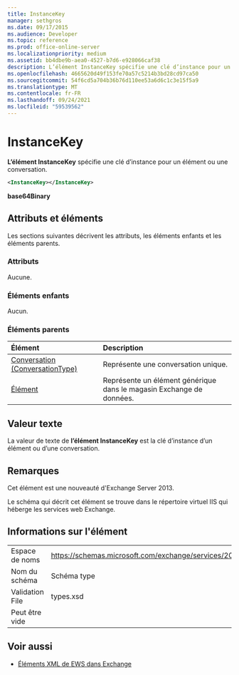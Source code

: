```yaml
---
title: InstanceKey
manager: sethgros
ms.date: 09/17/2015
ms.audience: Developer
ms.topic: reference
ms.prod: office-online-server
ms.localizationpriority: medium
ms.assetid: bb4dbe9b-aea0-4527-b7d6-e928066caf38
description: L’élément InstanceKey spécifie une clé d’instance pour un élément ou une conversation.
ms.openlocfilehash: 4665620d49f153fe70a57c5214b3bd28cd97ca50
ms.sourcegitcommit: 54f6cd5a704b36b76d110ee53a6d6c1c3e15f5a9
ms.translationtype: MT
ms.contentlocale: fr-FR
ms.lasthandoff: 09/24/2021
ms.locfileid: "59539562"
---
```

# <a name="instancekey"></a>InstanceKey

**L’élément InstanceKey** spécifie une clé d’instance pour un élément ou une conversation. 
  
```XML
<InstanceKey></InstanceKey>
```

 **base64Binary**
## <a name="attributes-and-elements"></a>Attributs et éléments

Les sections suivantes décrivent les attributs, les éléments enfants et les éléments parents.
  
### <a name="attributes"></a>Attributs

Aucune.
  
### <a name="child-elements"></a>Éléments enfants

Aucun.
  
### <a name="parent-elements"></a>Éléments parents

|**Élément**|**Description**|
|:-----|:-----|
|[Conversation (ConversationType)](conversation-conversationtype.md) <br/> |Représente une conversation unique.  <br/> |
|[Élément](item.md) <br/> |Représente un élément générique dans le magasin Exchange de données.  <br/> |
   
## <a name="text-value"></a>Valeur texte

La valeur de texte de **l’élément InstanceKey** est la clé d’instance d’un élément ou d’une conversation. 
  
## <a name="remarks"></a>Remarques

Cet élément est une nouveauté d'Exchange Server 2013.
  
Le schéma qui décrit cet élément se trouve dans le répertoire virtuel IIS qui héberge les services web Exchange.
  
## <a name="element-information"></a>Informations sur l'élément

|||
|:-----|:-----|
|Espace de noms  <br/> |https://schemas.microsoft.com/exchange/services/2006/types  <br/> |
|Nom du schéma  <br/> |Schéma type  <br/> |
|Validation File  <br/> |types.xsd  <br/> |
|Peut être vide  <br/> ||
   
## <a name="see-also"></a>Voir aussi



- [Éléments XML de EWS dans Exchange](ews-xml-elements-in-exchange.md)

